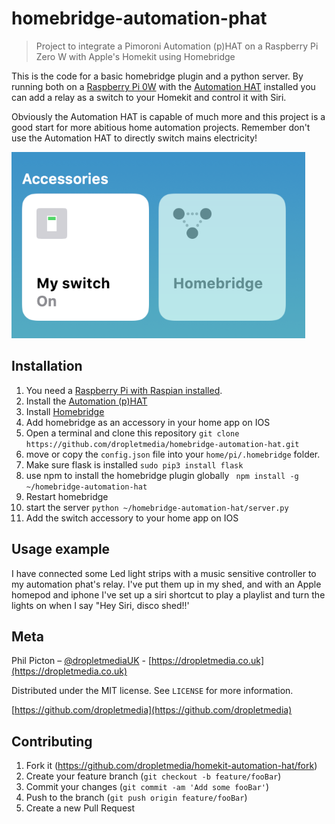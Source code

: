 # homebridge-automation-phat
> Project to integrate a Pimoroni Automation (p)HAT on a Raspberry Pi Zero W with Apple's Homekit using Homebridge


This is the code for a basic homebridge plugin and a python server. By running both on a [Raspberry Pi 0W](https://shop.pimoroni.com/products/raspberry-pi-zero-wh-with-pre-soldered-header) with the [Automation HAT](https://shop.pimoroni.com/products/automation-hat) installed you can add a relay as a switch to your Homekit and control it with Siri. 

Obviously the Automation HAT is capable of much more and this project is a good start for more abitious home automation projects. Remember don't use the Automation HAT to directly switch mains electricity! 

![](Screenshot.png)

## Installation

1. You need a [Raspberry Pi with Raspian installed](https://projects.raspberrypi.org/en/projects/raspberry-pi-setting-up). 
2. Install the [Automation (p)HAT](https://learn.pimoroni.com/tutorial/sandyj/getting-started-with-automation-hat-and-phat)
3. Install [Homebridge](https://github.com/nfarina/homebridge/wiki/Running-HomeBridge-on-a-Raspberry-Pi)
4. Add homebridge as an accessory in your home app on IOS
4. Open a terminal and clone this repository ```git clone https://github.com/dropletmedia/homebridge-automation-hat.git```
5. move or copy the ```config.json``` file into your ```home/pi/.homebridge``` folder.
6. Make sure flask is installed 
```sudo pip3 install flask```
7. use npm to install the homebridge plugin globally 
``` npm install -g ~/homebridge-automation-hat```
8. Restart homebridge 
9. start the server ```python ~/homebridge-automation-hat/server.py```
10. Add the switch accessory to your home app on IOS


## Usage example

I have connected some Led light strips with a music sensitive controller to my automation phat's relay. I've put them up in my shed, and with an Apple homepod and iphone I've set up a siri shortcut to play a playlist and turn the lights on when I say "Hey Siri, disco shed!!' 



## Meta

Phil Picton – [@dropletmediaUK](https://twitter.com/dropletmediauk) - [https://dropletmedia.co.uk](https://dropletmedia.co.uk)

Distributed under the MIT license. See ``LICENSE`` for more information.

[https://github.com/dropletmedia](https://github.com/dropletmedia)

## Contributing

1. Fork it (<https://github.com/dropletmedia/homekit-automation-hat/fork>)
2. Create your feature branch (`git checkout -b feature/fooBar`)
3. Commit your changes (`git commit -am 'Add some fooBar'`)
4. Push to the branch (`git push origin feature/fooBar`)
5. Create a new Pull Request